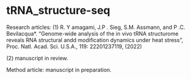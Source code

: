 # tRNA_structure-seq

Research articles: 
  (1) R. Y amagami, J.P . Sieg, S.M. Assmann, and P .C. Bevilacqua*. “Genome-wide analysis of the in vivo tRNA structurome reveals RNA structural andd modification dynamics under heat stress”, Proc. Natl. Acad. Sci. U.S.A., 119: 22201237119, (2022)
  
  (2) manuscript in review.

Method article: manuscript in preparation.



